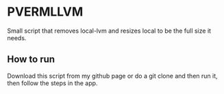 # PVERMLLVM
Small script that removes local-lvm and resizes local to be the full size it needs.
## How to run
Download this script from my github page or do a git clone and then run it, then follow the steps in the app.
